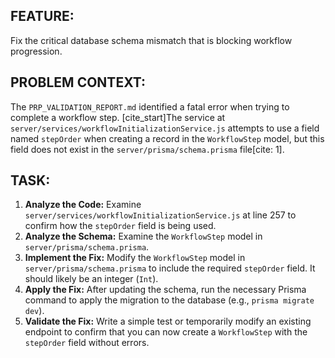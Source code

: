 ## FEATURE:
Fix the critical database schema mismatch that is blocking workflow progression.

## PROBLEM CONTEXT:
The `PRP_VALIDATION_REPORT.md` identified a fatal error when trying to complete a workflow step. [cite_start]The service at `server/services/workflowInitializationService.js` attempts to use a field named `stepOrder` when creating a record in the `WorkflowStep` model, but this field does not exist in the `server/prisma/schema.prisma` file[cite: 1].

## TASK:
1.  **Analyze the Code:** Examine `server/services/workflowInitializationService.js` at line 257 to confirm how the `stepOrder` field is being used.
2.  **Analyze the Schema:** Examine the `WorkflowStep` model in `server/prisma/schema.prisma`.
3.  **Implement the Fix:** Modify the `WorkflowStep` model in `server/prisma/schema.prisma` to include the required `stepOrder` field. It should likely be an integer (`Int`).
4.  **Apply the Fix:** After updating the schema, run the necessary Prisma command to apply the migration to the database (e.g., `prisma migrate dev`).
5.  **Validate the Fix:** Write a simple test or temporarily modify an existing endpoint to confirm that you can now create a `WorkflowStep` with the `stepOrder` field without errors.